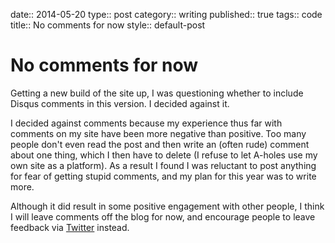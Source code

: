 date:: 2014-05-20
type:: post
category:: writing
published:: true
tags:: code
title:: No comments for now
style:: default-post

# No comments for now

Getting a new build of the site up, I was questioning whether to include Disqus comments in this version. I decided against it.

I decided against comments because my experience thus far with comments on my site have been more negative than positive. Too many people don't even read the post and then write an (often rude) comment about one thing, which I then have to delete (I refuse to let A-holes use my own site as a platform). As a result I found I was reluctant to post anything for fear of getting stupid comments, and my plan for this year was to write more.

Although it did result in some positive engagement with other people, I think I will leave comments off the blog for now, and encourage people to leave feedback via <a href="http://twitter.com/rachsmithtweets">Twitter</a> instead.